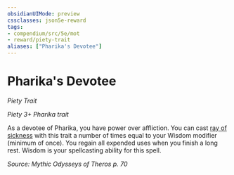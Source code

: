 ```yaml
---
obsidianUIMode: preview
cssclasses: json5e-reward
tags:
- compendium/src/5e/mot
- reward/piety-trait
aliases: ["Pharika's Devotee"]
---
```

# Pharika's Devotee
*Piety Trait*  

*Piety 3+ Pharika trait*

As a devotee of Pharika, you have power over affliction. You can cast [ray of sickness](Mechanics/spells/ray-of-sickness.md) with this trait a number of times equal to your Wisdom modifier (minimum of once). You regain all expended uses when you finish a long rest. Wisdom is your spellcasting ability for this spell.

*Source: Mythic Odysseys of Theros p. 70*